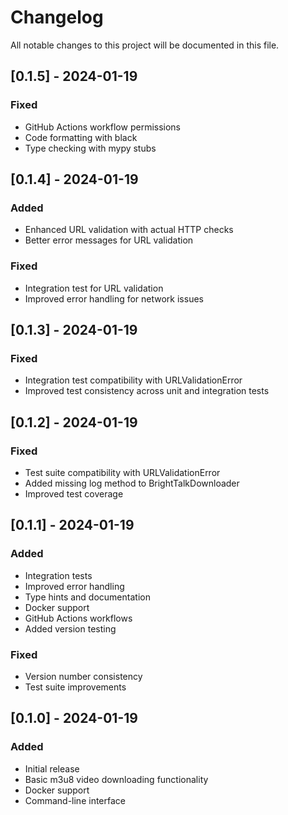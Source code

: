 # Changelog

All notable changes to this project will be documented in this file.

## [0.1.5] - 2024-01-19

### Fixed
- GitHub Actions workflow permissions
- Code formatting with black
- Type checking with mypy stubs

## [0.1.4] - 2024-01-19

### Added
- Enhanced URL validation with actual HTTP checks
- Better error messages for URL validation

### Fixed
- Integration test for URL validation
- Improved error handling for network issues

## [0.1.3] - 2024-01-19

### Fixed
- Integration test compatibility with URLValidationError
- Improved test consistency across unit and integration tests

## [0.1.2] - 2024-01-19

### Fixed
- Test suite compatibility with URLValidationError
- Added missing log method to BrightTalkDownloader
- Improved test coverage

## [0.1.1] - 2024-01-19

### Added
- Integration tests
- Improved error handling
- Type hints and documentation
- Docker support
- GitHub Actions workflows
- Added version testing

### Fixed
- Version number consistency
- Test suite improvements

## [0.1.0] - 2024-01-19

### Added
- Initial release
- Basic m3u8 video downloading functionality
- Docker support
- Command-line interface 